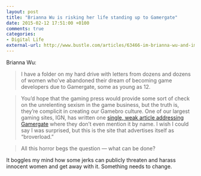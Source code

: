 ```yaml
---
layout: post
title: "Brianna Wu is risking her life standing up to Gamergate"
date: 2015-02-12 17:51:00 +0100
comments: true
categories: 
- Digital Life
external-url: http://www.bustle.com/articles/63466-im-brianna-wu-and-im-risking-my-life-standing-up-to-gamergate
---
```


Brianna Wu:

> I have a folder on my hard drive with letters from dozens and dozens of women who’ve abandoned their dream of becoming game developers due to Gamergate, some as young as 12. 

> You’d hope that the gaming press would provide some sort of check on the unrelenting sexism in the game business, but the truth is, they’re complicit in creating our Gamebro culture. One of our largest gaming sites, IGN, has written one [single, weak article addressing Gamergate](http://www.ign.com/articles/2014/10/24/on-the-problem-of-harassment) where they don’t even mention it by name. I wish I could say I was surprised, but this is the site that advertises itself as “broverload.”

> All this horror begs the question — what can be done?

It boggles my mind how some jerks can publicly threaten and harass innocent women and get away with it. Something needs to change.